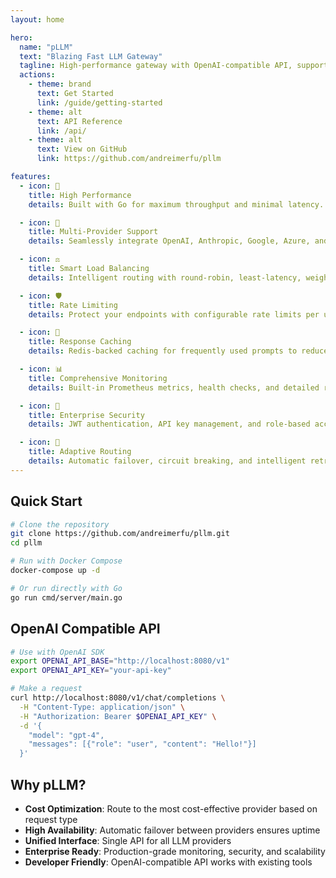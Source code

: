 ```yaml
---
layout: home

hero:
  name: "pLLM"
  text: "Blazing Fast LLM Gateway"
  tagline: High-performance gateway with OpenAI-compatible API, supporting multiple providers with enterprise features
  actions:
    - theme: brand
      text: Get Started
      link: /guide/getting-started
    - theme: alt
      text: API Reference
      link: /api/
    - theme: alt
      text: View on GitHub
      link: https://github.com/andreimerfu/pllm

features:
  - icon: 🚀
    title: High Performance
    details: Built with Go for maximum throughput and minimal latency. Handles thousands of requests per second.

  - icon: 🔄
    title: Multi-Provider Support
    details: Seamlessly integrate OpenAI, Anthropic, Google, Azure, and more through a unified API.

  - icon: ⚖️
    title: Smart Load Balancing
    details: Intelligent routing with round-robin, least-latency, weighted, and priority-based strategies.

  - icon: 🛡️
    title: Rate Limiting
    details: Protect your endpoints with configurable rate limits per user, API key, or global limits.

  - icon: 💾
    title: Response Caching
    details: Redis-backed caching for frequently used prompts to reduce costs and latency.

  - icon: 📊
    title: Comprehensive Monitoring
    details: Built-in Prometheus metrics, health checks, and detailed request logging.

  - icon: 🔐
    title: Enterprise Security
    details: JWT authentication, API key management, and role-based access control.

  - icon: 🎯
    title: Adaptive Routing
    details: Automatic failover, circuit breaking, and intelligent retry mechanisms.
---
```


## Quick Start

```bash
# Clone the repository
git clone https://github.com/andreimerfu/pllm.git
cd pllm

# Run with Docker Compose
docker-compose up -d

# Or run directly with Go
go run cmd/server/main.go
```

## OpenAI Compatible API

```bash
# Use with OpenAI SDK
export OPENAI_API_BASE="http://localhost:8080/v1"
export OPENAI_API_KEY="your-api-key"

# Make a request
curl http://localhost:8080/v1/chat/completions \
  -H "Content-Type: application/json" \
  -H "Authorization: Bearer $OPENAI_API_KEY" \
  -d '{
    "model": "gpt-4",
    "messages": [{"role": "user", "content": "Hello!"}]
  }'
```

## Why pLLM?

- **Cost Optimization**: Route to the most cost-effective provider based on request type
- **High Availability**: Automatic failover between providers ensures uptime
- **Unified Interface**: Single API for all LLM providers
- **Enterprise Ready**: Production-grade monitoring, security, and scalability
- **Developer Friendly**: OpenAI-compatible API works with existing tools
